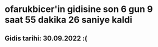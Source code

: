 # ofarukbicer'in gidisine son 6 gun 9 saat 55 dakika 26 saniye kaldi

## Gidis tarihi: 30.09.2022 :(